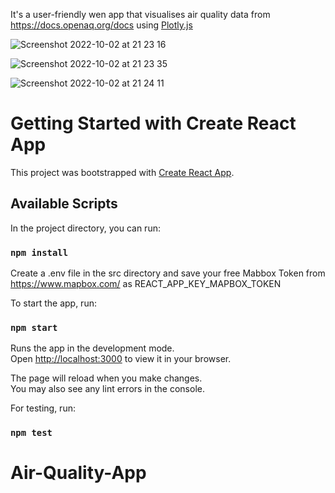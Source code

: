 It's a user-friendly wen app that visualises air quality data from https://docs.openaq.org/docs using [Plotly.js](https://plotly.com/graphing-libraries/)

![Screenshot 2022-10-02 at 21 23 16](https://user-images.githubusercontent.com/64093015/193472379-790c227c-7c5c-4395-8dcf-7ee980f8c295.png)

![Screenshot 2022-10-02 at 21 23 35](https://user-images.githubusercontent.com/64093015/193472399-4329edad-aaad-4939-9718-1496cdb27586.png)

![Screenshot 2022-10-02 at 21 24 11](https://user-images.githubusercontent.com/64093015/193472428-f9cff556-f5fd-4f36-ba8a-eb2ca81955a7.png)

# Getting Started with Create React App

This project was bootstrapped with [Create React App](https://github.com/facebook/create-react-app).

## Available Scripts

In the project directory, you can run:

### `npm install`

Create a .env file in the src directory and save your free Mabbox Token from https://www.mapbox.com/ as REACT_APP_KEY_MAPBOX_TOKEN

To start the app, run:

### `npm start`

Runs the app in the development mode.\
Open [http://localhost:3000](http://localhost:3000) to view it in your browser.

The page will reload when you make changes.\
You may also see any lint errors in the console.

For testing, run:

### `npm test`

# Air-Quality-App
